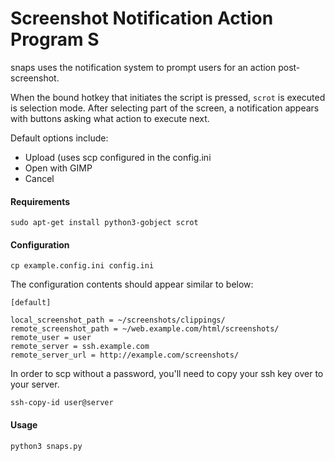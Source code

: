 # Screenshot Notification Action Program S

snaps uses the notification system to prompt users for an action post-screenshot. 

When the bound hotkey that initiates the script is pressed, `scrot` is
executed is selection mode. After selecting part of the screen, a 
notification appears with buttons asking what action to execute next.

Default options include:

* Upload (uses scp configured in the config.ini
* Open with GIMP
* Cancel

#### Requirements

```
sudo apt-get install python3-gobject scrot
```

#### Configuration

```
cp example.config.ini config.ini
```

The configuration contents should appear similar to below:

```
[default]

local_screenshot_path = ~/screenshots/clippings/
remote_screenshot_path = ~/web.example.com/html/screenshots/
remote_user = user
remote_server = ssh.example.com
remote_server_url = http://example.com/screenshots/
```

In order to scp without a password, you'll need to copy your ssh key over
 to your server.

```
ssh-copy-id user@server
```

#### Usage

```
python3 snaps.py
```